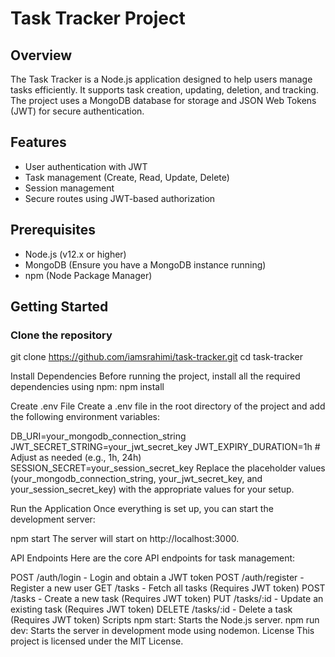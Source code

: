 # Task Tracker Project

## Overview

The Task Tracker is a Node.js application designed to help users manage tasks efficiently. It supports task creation, updating, deletion, and tracking. The project uses a MongoDB database for storage and JSON Web Tokens (JWT) for secure authentication.

## Features
- User authentication with JWT
- Task management (Create, Read, Update, Delete)
- Session management
- Secure routes using JWT-based authorization

## Prerequisites

- Node.js (v12.x or higher)
- MongoDB (Ensure you have a MongoDB instance running)
- npm (Node Package Manager)

## Getting Started

### Clone the repository
git clone https://github.com/iamsrahimi/task-tracker.git
cd task-tracker


Install Dependencies
Before running the project, install all the required dependencies using npm:
npm install

Create .env File
Create a .env file in the root directory of the project and add the following environment variables:

DB_URI=your_mongodb_connection_string
JWT_SECRET_STRING=your_jwt_secret_key
JWT_EXPIRY_DURATION=1h # Adjust as needed (e.g., 1h, 24h)
SESSION_SECRET=your_session_secret_key
Replace the placeholder values (your_mongodb_connection_string, your_jwt_secret_key, and your_session_secret_key) with the appropriate values for your setup.

Run the Application
Once everything is set up, you can start the development server:

npm start
The server will start on http://localhost:3000.

API Endpoints
Here are the core API endpoints for task management:

POST /auth/login - Login and obtain a JWT token
POST /auth/register - Register a new user
GET /tasks - Fetch all tasks (Requires JWT token)
POST /tasks - Create a new task (Requires JWT token)
PUT /tasks/:id - Update an existing task (Requires JWT token)
DELETE /tasks/:id - Delete a task (Requires JWT token)
Scripts
npm start: Starts the Node.js server.
npm run dev: Starts the server in development mode using nodemon.
License
This project is licensed under the MIT License.
